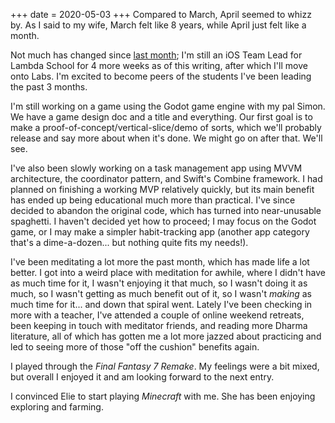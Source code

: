 +++
date = 2020-05-03
+++
Compared to March, April seemed to whizz by. As I said to my wife, March felt like 8 years, while April just felt like a month.

Not much has changed since [last month][]; I'm still an iOS Team Lead for Lambda School for 4 more weeks as of this writing, after which I'll move onto Labs. I'm excited to become peers of the students I've been leading the past 3 months.

I'm still working on a game using the Godot game engine with my pal Simon. We have a game design doc and a title and everything. Our first goal is to make a proof-of-concept/vertical-slice/demo of sorts, which we'll probably release and say more about when it's done. We might go on after that. We'll see.

I've also been slowly working on a task management app using MVVM architecture, the coordinator pattern, and Swift's Combine framework. I had planned on finishing a working MVP relatively quickly, but its main benefit has ended up being educational much more than practical. I've since decided to abandon the original code, which has turned into near-unusable spaghetti. I haven't decided yet how to proceed; I may focus on the Godot game, or I may make a simpler habit-tracking app (another app category that's a dime-a-dozen... but nothing quite fits my needs!).

I've been meditating a lot more the past month, which has made life a lot better. I got into a weird place with meditation for awhile, where I didn't have as much time for it, I wasn't enjoying it that much, so I wasn't doing it as much, so I wasn't getting as much benefit out of it, so I wasn't *making* as much time for it... and down that spiral went. Lately I've been checking in more with a teacher, I've attended a couple of online weekend retreats, been keeping in touch with meditator friends, and reading more Dharma literature, all of which has gotten me a lot more jazzed about practicing and led to seeing more of those "off the cushion" benefits again.

I played through the *Final Fantasy 7 Remake*. My feelings were a bit mixed, but overall I enjoyed it and am looking forward to the next entry.

I convinced Elie to start playing *Minecraft* with me. She has been enjoying exploring and farming.

[last month]: http://Junebash.com/now/2020-04-04/